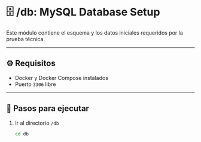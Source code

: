 # 🗄️ /db: MySQL Database Setup

Este módulo contiene el esquema y los datos iniciales requeridos por la prueba técnica.

---

## ⚙️ Requisitos
- Docker y Docker Compose instalados
- Puerto `3306` libre

---

## 🚀 Pasos para ejecutar

1. Ir al directorio `/db`
   ```bash
   cd db
